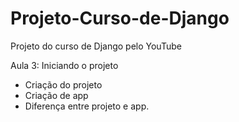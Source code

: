 # Projeto-Curso-de-Django
Projeto do curso de Django pelo YouTube

Aula 3:
Iniciando o projeto
- Criação do projeto
- Criação de app
- Diferença entre projeto e app.
